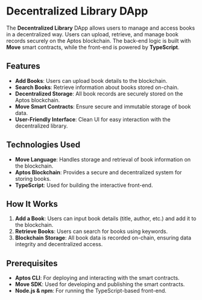 # Decentralized Library DApp

The **Decentralized Library** DApp allows users to manage and access books in a decentralized way. Users can upload, retrieve, and manage book records securely on the Aptos blockchain. The back-end logic is built with **Move** smart contracts, while the front-end is powered by **TypeScript**.

## Features
- **Add Books**: Users can upload book details to the blockchain.
- **Search Books**: Retrieve information about books stored on-chain.
- **Decentralized Storage**: All book records are securely stored on the Aptos blockchain.
- **Move Smart Contracts**: Ensure secure and immutable storage of book data.
- **User-Friendly Interface**: Clean UI for easy interaction with the decentralized library.

## Technologies Used
- **Move Language**: Handles storage and retrieval of book information on the blockchain.
- **Aptos Blockchain**: Provides a secure and decentralized system for storing books.
- **TypeScript**: Used for building the interactive front-end.

## How It Works
1. **Add a Book**: Users can input book details (title, author, etc.) and add it to the blockchain.
2. **Retrieve Books**: Users can search for books using keywords.
3. **Blockchain Storage**: All book data is recorded on-chain, ensuring data integrity and decentralized access.

## Prerequisites
- **Aptos CLI**: For deploying and interacting with the smart contracts.
- **Move SDK**: Used for developing and publishing the smart contracts.
- **Node.js & npm**: For running the TypeScript-based front-end.


